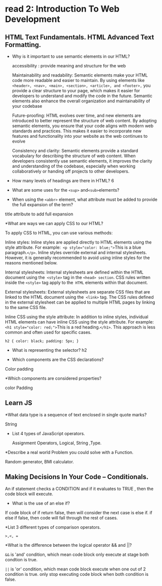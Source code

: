 # read 2: Introduction To Web Development

## HTML Text Fundamentals. HTML Advanced Text Formatting.
* Why is it important to use semantic elements in our HTML?
  
  accessibility : provide meaning and structure for the web
  
  Maintainability and readability: Semantic elements make your HTML code more readable and easier to maintain. By using elements like `<header>, <nav>, <main>, <section>, <article>, and <footer>,` you provide a clear structure to your page, which makes it easier for developers to understand and modify the code in the future. Semantic elements also enhance the overall organization and maintainability of your codebase
  
  Future-proofing: HTML evolves over time, and new elements are introduced to better represent the structure of web content. By adopting semantic elements, you ensure that your code aligns with modern web standards and practices. This makes it easier to incorporate new features and functionality into your website as the web continues to evolve
  
  Consistency and clarity: Semantic elements provide a standard vocabulary for describing the structure of web content. When developers consistently use semantic elements, it improves the clarity and understanding of the codebase, especially when working collaboratively or handing off projects to other developers.
  
  
  
  
* How many levels of headings are there in HTML?
  6
  
* What are some uses for the `<sup>` and` <sub> `elements?

* When using the `<abbr>` element, what attribute must be added to provide the full expansion of the term?

title attribute to add full expansion

*What are ways we can apply CSS to our HTML?
  
  To apply CSS to HTML, you can use various methods:
  
  Inline styles: Inline styles are applied directly to HTML elements using the style attribute. For example:` <p style="color: blue;">`This is a blue paragraph.`</p>`. Inline styles override external and internal stylesheets. However, it is generally recommended to avoid using inline styles for the reasons mentioned below.
  
  Internal stylesheets: Internal stylesheets are defined within the HTML document using the` <style>` tag in the `<head> section`. CSS rules written inside the `<style>` tag apply to the` HTML` elements within that document.
  
  External stylesheets: External stylesheets are separate CSS files that are linked to the HTML document using the` <link>` tag. The CSS rules defined in the external stylesheet can be applied to multiple HTML pages by linking to the same CSS file.
  
  Inline CSS using the style attribute: In addition to inline styles, individual HTML elements can have inline CSS using the style attribute. For example:` <h1 style="color: red;">`This is a red heading.`</h1>`. This approach is less common and often used for specific cases.

`h2 {
     color: black;
     padding: 5px;
   }`

* What is representing the selector? 
h2

* Which components are the CSS declarations?

Color
padding

*Which components are considered properties?

color
Padding




  



  ## Learn JS

  *What data type is a sequence of text enclosed in single quote marks?

  String

* List 4 types of JavaScript operators.

  Assignment Operators, Logical, String ,Type.

*Describe a real world Problem you could solve with a Function. 

  Random generator, BMI calculator.

## Making Decisions In Your Code – Conditionals.

An if statement checks a CONDITION and if it evaluates to TRUE , then the code block will execute.

* What is the use of an else if?

If code block of if return false, then will consider the next case is else if. if else if false, then code will fall through the rest of cases.

*List 3 different types of comparison operators. 

`>,<, =`

*What is the difference between the logical operator && and ||?

`&&` is 'and' condition, which mean code block only execute at stage both condtion is true.

`||` is 'or' condition, which mean code block execute when one out of 2 condition is true. only stop executing code block when both condition is false. 




